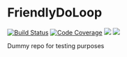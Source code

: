 # FriendlyDoLoop

[![Build Status](https://api.travis-ci.com/fverdugo/FriendlyDoLoop.jl.svg?branch=master)](https://travis-ci.com/fverdugo/FriendlyDoLoop.jl)
[![Code Coverage](https://codecov.io/gh/fverdugo/FriendlyDoLoop.jl/branch/master/graphs/badge.svg?branch=master)](https://codecov.io/gh/fverdugo/FriendlyDoLoop.jl)
[![](https://img.shields.io/badge/docs-stable-blue.svg)](https://fverdugo.github.io/FriendlyDoLoop.jl/stable)
[![](https://img.shields.io/badge/docs-dev-blue.svg)](https://fverdugo.github.io/FriendlyDoLoop.jl/dev)

Dummy repo for testing purposes
